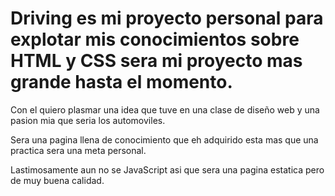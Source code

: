 # Driving es mi proyecto personal para explotar mis conocimientos sobre HTML y CSS sera mi proyecto mas grande hasta el momento.

Con el quiero plasmar una idea que tuve en una clase de diseño web y una pasion mia que seria los automoviles.

Sera una pagina llena de conocimiento que eh adquirido esta mas que una practica sera una meta personal.

Lastimosamente aun no se JavaScript asi que sera una pagina estatica pero de muy buena calidad.
